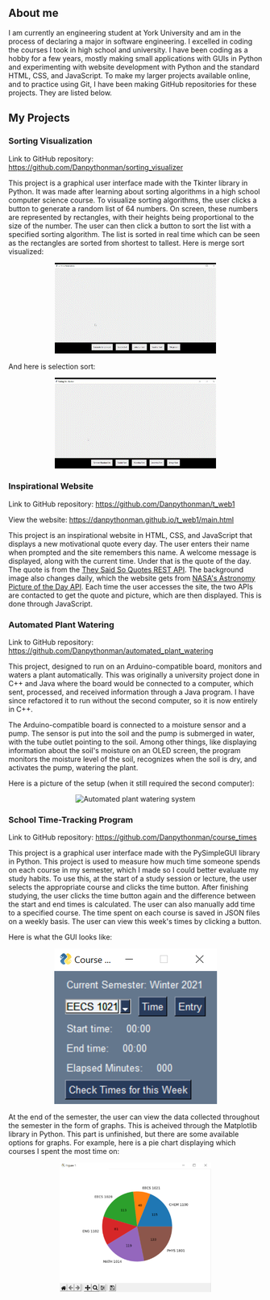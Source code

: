 ## About me
I am currently an engineering student at York University and am in the process of declaring a major in software engineering.
I excelled in coding the courses I took in high school and university.
I have been coding as a hobby for a few years, mostly making small applications with GUIs in Python and experimenting with website development with Python and the standard HTML, CSS, and JavaScript.
To make my larger projects available online, and to practice using Git, I have been making GitHub repositories for these projects.
They are listed below.


## My Projects

### Sorting Visualization
Link to GitHub repository: <https://github.com/Danpythonman/sorting_visualizer>

This project is a graphical user interface made with the Tkinter library in Python.
It was made after learning about sorting algorithms in a high school computer science course.
To visualize sorting algorithms, the user clicks a button to generate a random list of 64 numbers.
On screen, these numbers are represented by rectangles, with their heights being proportional to the size of the number.
The user can then click a button to sort the list with a specified sorting algorithm.
The list is sorted in real time which can be seen as the rectangles are sorted from shortest to tallest.
Here is merge sort visualized:

<p align=center>
<img src="images\merge_sort_visualization.gif" alt="Merge sort visualized by sorting rectangles of differnt heights">
</p>

And here is selection sort:

<p align=center>
<img src="images\selection_sort_visualization.gif" alt="Selection sort visualized by sorting rectangles of differnt heights">
</p>

### Inspirational Website
Link to GitHub repository: <https://github.com/Danpythonman/t_web1>

View the website: <https://danpythonman.github.io/t_web1/main.html>

This project is an inspirational website in HTML, CSS, and JavaScript that displays a new motivational quote every day.
The user enters their name when prompted and the site remembers this name.
A welcome message is displayed, along with the current time.
Under that is the quote of the day.
The quote is from the [They Said So Quotes REST API](https://quotes.rest/).
The background image also changes daily, which the website gets from [NASA's Astronomy Picture of the Day API](https://api.nasa.gov/).
Each time the user accesses the site, the two APIs are contacted to get the quote and picture, which are then displayed.
This is done through JavaScript.


### Automated Plant Watering
Link to GitHub repository: <https://github.com/Danpythonman/automated_plant_watering>

This project, designed to run on an Arduino-compatible board, monitors and waters a plant automatically.
This was originally a university project done in C++ and Java where the board would be connected to a computer, which sent, processed, and received information through a Java program.
I have since refactored it to run without the second computer, so it is now entirely in C++.

The Arduino-compatible board is connected to a moisture sensor and a pump.
The sensor is put into the soil and the pump is submerged in water, with the tube outlet pointing to the soil.
Among other things, like displaying information about the soil's moisture on an OLED screen, the program monitors the moisture level of the soil, recognizes when the soil is dry, and activates the pump, watering the plant.

Here is a picture of the setup (when it still required the second computer):

<p align=center>
<img src="images\automated_plant_watering_system.jpg" alt="Automated plant watering system" width="250px">
</p>

### School Time-Tracking Program
Link to GitHub repository: <https://github.com/Danpythonman/course_times>

This project is a graphical user interface made with the PySimpleGUI library in Python.
This project is used to measure how much time someone spends on each course in my semester, which I made so I could better evaluate my study habits.
To use this, at the start of a study session or lecture, the user selects the appropriate course and clicks the time button.
After finishing studying, the user clicks the time button again and the difference between the start and end times is calculated.
The user can also manually add time to a specified course.
The time spent on each course is saved in JSON files on a weekly basis.
The user can view this week's times by clicking a button.

Here is what the GUI looks like:

<p align=center>
<img src="images\course_time_tracking.png" alt="Graphical user interface for the time tracking program">
</p>

At the end of the semester, the user can view the data collected throughout the semester in the form of graphs.
This is acheived through the Matplotlib library in Python.
This part is unfinished, but there are some available options for graphs.
For example, here is a pie chart displaying which courses I spent the most time on:

<p align=center>
<img src="images\course_time_tracking_graph.png" alt="Pie chart showing which courses consumed more time" width=300px>
</p>
